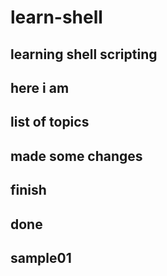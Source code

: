 # learn-shell
## learning shell scripting 
## here i am 
## list of topics
## made some changes
## finish 
## done

## sample01